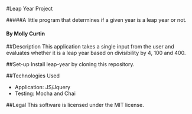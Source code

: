 #Leap Year Project

#####A little program that determines if a given year is a leap year or not.

#### By Molly Curtin

##Description
This application takes a single input from the user and evaluates whether it is
a leap year based on divisibility by 4, 100 and 400.

##Set-up
Install leap-year by cloning this repository.

##Technologies Used
* Application: JS/Jquery
* Testing: Mocha and Chai

##Legal
This software is licensed under the MIT license.
